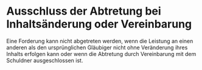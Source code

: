 # Ausschluss der Abtretung bei Inhaltsänderung oder Vereinbarung

Eine Forderung kann nicht abgetreten werden, wenn die Leistung an einen anderen als den ursprünglichen Gläubiger nicht ohne Veränderung ihres Inhalts erfolgen kann oder wenn die Abtretung durch Vereinbarung mit dem Schuldner ausgeschlossen ist. 

